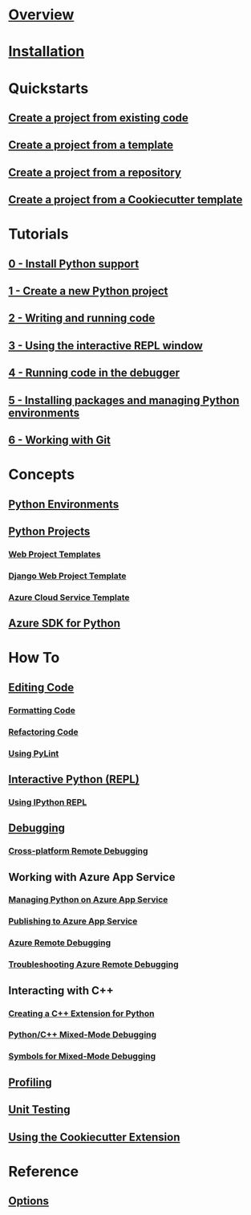 # [Overview](python-in-visual-studio.md)
# [Installation](installation.md)
# Quickstarts
## [Create a project from existing code](quickstart-01-project-from-existing.md)
## [Create a project from a template](quickstart-02-project-from-template.md)
## [Create a project from a repository](quickstart-03-project-from-repository.md)
## [Create a project from a Cookiecutter template](quickstart-04-project-from-cookiecutter.md)
# Tutorials
## [0 - Install Python support](vs-tutorial-01-00.md)
## [1 - Create a new Python project](vs-tutorial-01-01.md)
## [2 - Writing and running code](vs-tutorial-01-02.md)
## [3 - Using the interactive REPL window](vs-tutorial-01-03.md)
## [4 - Running code in the debugger](vs-tutorial-01-04.md)
## [5 - Installing packages and managing Python environments](vs-tutorial-01-05.md)
## [6 - Working with Git](vs-tutorial-01-06.md)
# Concepts
## [Python Environments](python-environments.md)
## [Python Projects](python-projects.md)
### [Web Project Templates](template-web.md)
### [Django Web Project Template](template-django.md)
### [Azure Cloud Service Template](template-azure-cloud-service.md)
## [Azure SDK for Python](azure-sdk-for-python.md)
# How To
## [Editing Code](code-editing.md)
### [Formatting Code](code-formatting.md)
### [Refactoring Code](code-refactoring.md)
### [Using PyLint](code-pylint.md)
## [Interactive Python (REPL)](interactive-repl.md)
### [Using IPython REPL](interactive-repl-ipython.md)
## [Debugging](debugging.md)
### [Cross-platform Remote Debugging](debugging-cross-platform-remote.md)
## Working with Azure App Service
### [Managing Python on Azure App Service](managing-python-on-azure-app-service.md)
### [Publishing to Azure App Service](publishing-to-azure.md)
### [Azure Remote Debugging](debugging-azure-remote.md)
### [Troubleshooting Azure Remote Debugging](debugging-azure-remote-troubleshooting.md)
## Interacting with C++
### [Creating a C++ Extension for Python](cpp-and-python.md)
### [Python/C++ Mixed-Mode Debugging](debugging-mixed-mode.md)
### [Symbols for Mixed-Mode Debugging](debugging-symbols-for-mixed-mode.md)
## [Profiling](profiling.md)
## [Unit Testing](unit-testing.md)
## [Using the Cookiecutter Extension](cookiecutter.md)
# Reference
## [Options](options.md)

